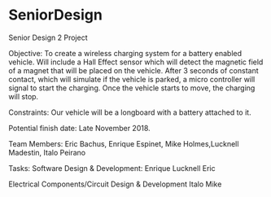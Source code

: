 # SeniorDesign

Senior Design 2 Project

Objective: To create a wireless charging system for a battery enabled vehicle. Will include a Hall Effect sensor which will detect the magnetic field of a magnet that will be placed on the vehicle. After 3 seconds of constant contact, which will simulate if the vehicle is parked, a micro controller will signal to start the charging. Once the vehicle starts to move, the charging will stop.

Constraints: Our vehicle will be a longboard with a battery attached to it. 

Potential finish date: Late November 2018.

Team Members: Eric Bachus, Enrique Espinet, Mike Holmes,Lucknell Madestin, Italo Peirano

Tasks:
Software Design & Development:
Enrique
Lucknell
Eric

Electrical Components/Circuit Design & Development
Italo
Mike
